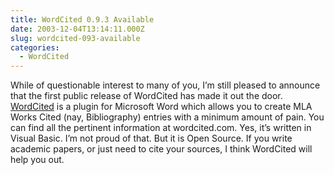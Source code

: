 ```yaml
---
title: WordCited 0.9.3 Available
date: 2003-12-04T13:14:11.000Z
slug: wordcited-093-available
categories:
  - WordCited
---
```

While of questionable interest to many of you, I’m still pleased to announce that the first public release of WordCited has made it out the door. [WordCited][1]  is a plugin for Microsoft Word which allows you to create MLA Works Cited (nay, Bibliography) entries with a minimum amount of pain. You can find all the pertinent information at wordcited.com. Yes, it’s written in Visual Basic. I’m not proud of that. But it is Open Source. If you write academic papers, or just need to cite your sources, I think WordCited will help you out.

 [1]: http://wordcited.com
